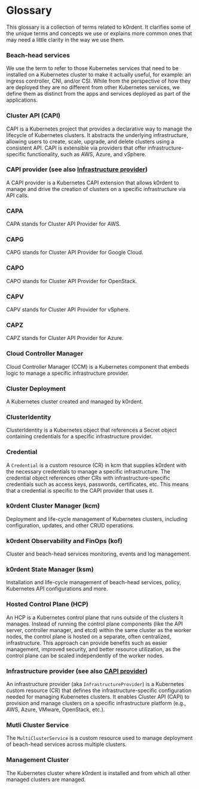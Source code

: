 # Glossary

This glossary is a collection of terms related to k0rdent. It clarifies some of the unique 
terms and concepts we use or explains more common ones that may need a little clarity in 
the way we use them.

### Beach-head services
We use the term to refer to those Kubernetes services that need to be installed on a 
Kubernetes cluster to make it actually useful, for example: an ingress controller, CNI, 
and/or CSI. While from the perspective of how they are deployed they are no different 
from other Kubernetes services, we define them as distinct from the apps and services 
deployed as part of the applications.

### Cluster API (CAPI)
CAPI is a Kubernetes project that provides a declarative way to manage the lifecycle of 
Kubernetes clusters. It abstracts the underlying infrastructure, allowing users to 
create, scale, upgrade, and delete clusters using a consistent API. CAPI is extensible 
via providers that offer infrastructure-specific functionality, such as AWS, Azure, and 
vSphere.

### CAPI provider (see also [Infrastructure provider](#infrastructure-provider-see-also-capi-provider))
A CAPI provider is a Kubernetes CAPI extension that allows k0rdent to manage and drive 
the creation of clusters on a specific infrastructure via API calls.

### CAPA
CAPA stands for Cluster API Provider for AWS.

### CAPG
CAPG stands for Cluster API Provider for Google Cloud.

### CAPO
CAPO stands for Cluster API Provider for OpenStack.

### CAPV
CAPV stands for Cluster API Provider for vSphere.

### CAPZ
CAPZ stands for Cluster API Provider for Azure.

### Cloud Controller Manager
Cloud Controller Manager (CCM) is a Kubernetes component that embeds logic to manage a 
specific infrastructure provider.

### Cluster Deployment
A Kubernetes cluster created and managed by k0rdent.

### ClusterIdentity
ClusterIdentity is a Kubernetes object that references a Secret object containing 
credentials for a specific infrastructure provider.

### Credential
A `Credential` is a custom resource (CR) in kcm that supplies k0rdent with the necessary 
credentials to manage a specific infrastructure. The credential object references other 
CRs with infrastructure-specific credentials such as access keys, passwords, 
certificates, etc. This means that a credential is specific to the CAPI provider that 
uses it.

### k0rdent Cluster Manager (kcm)
Deployment and life-cycle management of Kubernetes clusters, including configuration, 
updates, and other CRUD operations.

### k0rdent Observability and FinOps (kof)
Cluster and beach-head services monitoring, events and log management.

### k0rdent State Manager (ksm)
Installation and life-cycle management of beach-head services, policy, Kubernetes API 
configurations and more.

### Hosted Control Plane (HCP)
An HCP is a Kubernetes control plane that runs outside of the clusters it manages. 
Instead of running the control plane components (like the API server, controller 
manager, and etcd) within the same cluster as the worker nodes, the control plane is 
hosted on a separate, often centralized, infrastructure. This approach can provide 
benefits such as easier management, improved security, and better resource utilization, 
as the control plane can be scaled independently of the worker nodes.

### Infrastructure provider (see also [CAPI provider](#capi-provider-see-also-infrastructure-provider))
An infrastructure provider (aka `InfrastructureProvider`) is a Kubernetes custom 
resource (CR) that defines the infrastructure-specific configuration needed for managing 
Kubernetes clusters. It enables Cluster API (CAPI) to provision and manage clusters on 
a specific infrastructure platform (e.g., AWS, Azure, VMware, OpenStack, etc.).

### Mutli Cluster Service
The `MultiClusterService` is a custom resource used to manage deployment of beach-head 
services across multiple clusters.

### Management Cluster
The Kubernetes cluster where k0rdent is installed and from which all other managed 
clusters are managed.
